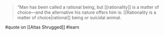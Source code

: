 > “Man has been called a rational being, but [[rationality]] is a matter of choice—and the alternative his nature offers him is: [[Rationality is a matter of choice|rational]] being or suicidal animal.

#quote on [[Altas Shrugged]] #learn
